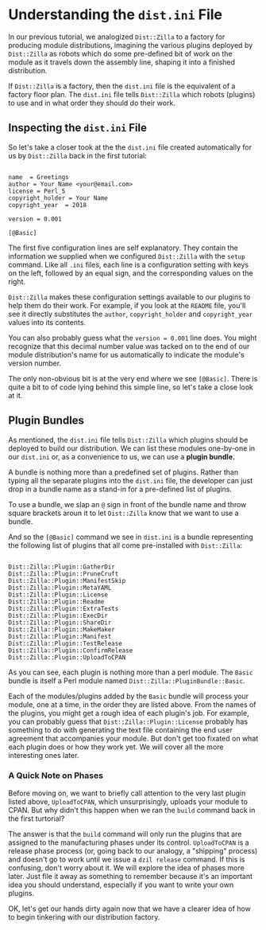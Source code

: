 # Understanding the `dist.ini` File

In our previous tutorial, we analogized `Dist::Zilla` to a factory for producing
module distributions, imagining the various plugins deployed by `Dist::Zilla` as
robots which do some pre-defined bit of work on the module as it travels down
the assembly line, shaping it into a finished distribution.

If `Dist::Zilla` is a factory, then the `dist.ini` file is the equivalent of a
factory floor plan. The `dist.ini` file tells `Dist::Zilla` which robots
(plugins) to use and in what order they should do their work.

## Inspecting the `dist.ini` File

So let's take a closer took at the the `dist.ini` file created automatically for
us by `Dist::Zilla` back in the first tutorial:

```

name  = Greetings
author = Your Name <your@email.com>
license = Perl_5
copyright_holder = Your Name
copyright_year  = 2018

version = 0.001

[@Basic]

```

The first five configuration lines are self explanatory. They contain the
information we supplied when we configured `Dist::Zilla` with the `setup`
command. Like all `.ini` files, each line is a configuration setting with keys
on the left, followed by an equal sign, and the corresponding values on the
right.

`Dist::Zilla` makes these configuration settings available to our plugins to
help them do their work. For example, if you look at the `README` file, you'll
see it directly substitutes the `author`, `copyright_holder` and
`copyright_year` values into its contents.

You can also probably guess what the `version = 0.001` line does. You might
recognize that this decimal number value was tacked on to the end of our module
distribution's name for us automatically to indicate the module's version
number.

The only non-obvious bit is at the very end where we see `[@Basic]`. There is
quite a bit to of code lying behind this simple line, so let's take a close look
at it.

## Plugin Bundles

As mentioned, the `dist.ini` file tells `Dist::Zilla` which plugins should be
deployed to build our distribution. We can list these modules one-by-one in our
`dist.ini` or, as a convenience to us, we can use a **plugin bundle.**

A bundle is nothing more than a predefined set of plugins. Rather than typing
all the separate plugins into the `dist.ini` file, the developer can just drop
in a bundle name as a stand-in for a pre-defined list of plugins.

To use a bundle, we slap an `@` sign in front of the bundle name and throw
square brackets aroun it to let `Dist::Zilla` know that we want to use a bundle.

And so the `[@Basic]` command we see in `dist.ini` is a bundle representing the
following list of plugins that all come pre-installed with `Dist::Zilla`:

```

Dist::Zilla::Plugin::GatherDir
Dist::Zilla::Plugin::PruneCruft
Dist::Zilla::Plugin::ManifestSkip
Dist::Zilla::Plugin::MetaYAML
Dist::Zilla::Plugin::License
Dist::Zilla::Plugin::Readme
Dist::Zilla::Plugin::ExtraTests
Dist::Zilla::Plugin::ExecDir
Dist::Zilla::Plugin::ShareDir
Dist::Zilla::Plugin::MakeMaker
Dist::Zilla::Plugin::Manifest
Dist::Zilla::Plugin::TestRelease
Dist::Zilla::Plugin::ConfirmRelease
Dist::Zilla::Plugin::UploadToCPAN

```

As you can see, each plugin is nothing more than a perl module. The `Basic`
bundle is itself a Perl module named `Dist::Zilla::PluginBundle::Basic`.

Each of the modules/plugins added by the `Basic` bundle will process your
module, one at a time, in the order they are listed above. From the names of the
plugins, you might get a rough idea of each plugin's job. For example, you can
probably guess that `Dist::Zilla::Plugin::License` probably has something to do
with generating the text file containing the end user agreement that accompanies
your module. But don't get too fixated on what each plugin does or how they
work yet. We will cover all the more interesting ones later.

### A Quick Note on Phases

Before moving on, we want to briefly call attention to the very last plugin
listed above, `UploadToCPAN`, which unsurprisingly, uploads your module to CPAN.
But why didn't this happen when we ran the `build` command back in the first
turtorial?

The answer is that the `build` command will only run the plugins that are
assigned to the manufacturing phases under its control. `UploadToCPAN` is a
release phase process (or, going back to our analogy, a "shipping" process) and
doesn't go to work until we issue a `dzil release` command. If this is
confusing, don't worry about it. We will explore the idea of phases more later.
Just file it away as something to remember because it's an important idea you
should understand, especially if you want to write your own plugins.

OK, let's get our hands dirty again now that we have a clearer idea of how to
begin tinkering with our distribution factory.
